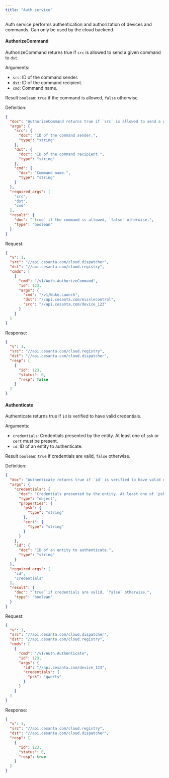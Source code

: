 ```yaml
---
title: "Auth service"
---
```


Auth service performs authentication and authorization of devices and commands. Can only be used by the cloud backend.

#### AuthorizeCommand
AuthorizeCommand returns true if `src` is allowed to send a given command to `dst`.

Arguments:
- `src`: ID of the command sender.
- `dst`: ID of the command recipient.
- `cmd`: Command name.

Result `boolean`: `true` if the command is allowed, `false` otherwise.

Definition:
```json
{
  "doc": "AuthorizeCommand returns true if `src` is allowed to send a given command to `dst`.",
  "args": {
    "src": {
      "doc": "ID of the command sender.",
      "type": "string"
    },
    "dst": {
      "doc": "ID of the command recipient.",
      "type": "string"
    },
    "cmd": {
      "doc": "Command name.",
      "type": "string"
    }
  },
  "required_args": [
    "src",
    "dst",
    "cmd"
  ],
  "result": {
    "doc": "`true` if the command is allowed, `false` otherwise.",
    "type": "boolean"
  }
}
```

Request:
```json
{
  "v": 1,
  "src": "//api.cesanta.com/cloud.dispatcher",
  "dst": "//api.cesanta.com/cloud.registry",
  "cmds": [
    {
      "cmd": "/v1/Auth.AuthorizeCommand",
      "id": 123,
      "args": {
        "cmd": "/v1/Nuke.Launch",
        "dst": "//api.cesanta.com/misslecontrol",
        "src": "//api.cesanta.com/device_123"
      }
    }
  ]
}

```

Response:
```json
{
  "v": 1,
  "src": "//api.cesanta.com/cloud.registry",
  "dst": "//api.cesanta.com/cloud.dispatcher",
  "resp": [
    {
      "id": 123,
      "status": 0,
      "resp": false
    }
  ]
}

```

#### Authenticate
Authenticate returns true if `id` is verified to have valid credentials.

Arguments:
- `credentials`: Credentials presented by the entity. At least one of `psk` or `cert` must be present.
- `id`: ID of an entity to authenticate.

Result `boolean`: `true` if credentials are valid, `false` otherwise.

Definition:
```json
{
  "doc": "Authenticate returns true if `id` is verified to have valid credentials.",
  "args": {
    "credentials": {
      "doc": "Credentials presented by the entity. At least one of `psk` or `cert` must be present.",
      "type": "object",
      "properties": {
        "psk": {
          "type": "string"
        },
        "cert": {
          "type": "string"
        }
      }
    },
    "id": {
      "doc": "ID of an entity to authenticate.",
      "type": "string"
    }
  },
  "required_args": [
    "id",
    "credentials"
  ],
  "result": {
    "doc": "`true` if credentials are valid, `false` otherwise.",
    "type": "boolean"
  }
}
```

Request:
```json
{
  "v": 1,
  "src": "//api.cesanta.com/cloud.dispatcher",
  "dst": "//api.cesanta.com/cloud.registry",
  "cmds": [
    {
      "cmd": "/v1/Auth.Authenticate",
      "id": 123,
      "args": {
        "id": "//api.cesanta.com/device_123",
        "credentials": {
          "psk": "qwerty"
        }
      }
    }
  ]
}

```

Response:
```json
{
  "v": 1,
  "src": "//api.cesanta.com/cloud.registry",
  "dst": "//api.cesanta.com/cloud.dispatcher",
  "resp": [
    {
      "id": 123,
      "status": 0,
      "resp": true
    }
  ]
}

```


